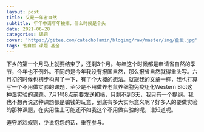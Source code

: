 ```yaml
---
layout: post
title: 又是一年省自然
subtitle: 年年申请年年被拒，什么时候是个头
date: 2021-06-28
categories: 课题 
cover: 'https://gitee.com/catecholamin/blogimg/raw/master/img/金蛋.jpg'
tags: 省自然 课题 基金
---
```


下乡的第一个月马上就要结束了，还剩3个月。每年这个时候都是申请省自然的季节，今年也不例外。不同的是今年我没有报国自然，那么报省自然就得重头写。六月初的时候也初步构思了一下，有了个大概的想法。就跟我的文章一样，我也打算写一个不用做实验的课题，至少是不用做养老鼠养细胞免疫组化Western Blot这种湿实验的课题。7月1号8点前要发送初稿，只剩不到3天，我只有一个提纲。我也不想再说这种课题都是骗钱的玩意，到底有多大实际意义呢？好多人的要做实验的那种课题，在实用性上可能还不如我这个不用做实验的呢，谁知道呢。

遵守游戏规则，少说抱怨的话，重在参与。